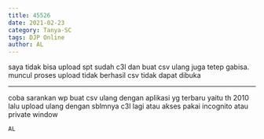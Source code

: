 ```yaml
---
title: 45526
date: 2021-02-23
category: Tanya-SC
tags: DJP Online
author: AL
---
```


saya tidak bisa upload spt sudah c3l dan buat csv ulang juga tetep gabisa. muncul proses upload tidak berhasil csv tidak dapat dibuka

---

coba sarankan wp buat csv ulang dengan aplikasi yg terbaru yaitu th 2010 lalu upload ulang dengan sblmnya c3l lagi atau akses pakai incognito atau private window

`AL`
